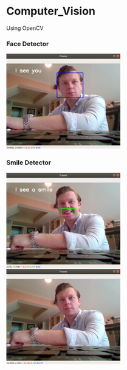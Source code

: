 # Computer_Vision
Using OpenCV

### Face Detector
<img src="https://raw.githubusercontent.com/teddy-owen/Computer_Vision/master/images/face_2.png" height="250" width="300" />


### Smile Detector
<img src="https://raw.githubusercontent.com/teddy-owen/Computer_Vision/master/images/smile_pos.png" height="250" width="300" />
<img src="https://raw.githubusercontent.com/teddy-owen/Computer_Vision/master/images/smile_neg.png" height="250" width="300" />
